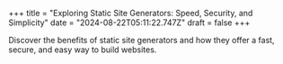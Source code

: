 +++
title = "Exploring Static Site Generators: Speed, Security, and Simplicity"
date = "2024-08-22T05:11:22.747Z"
draft = false
+++

  Discover the benefits of static site generators and how they offer a fast, secure, and easy way to build websites.
        